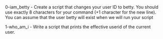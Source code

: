 0-iam_betty - Create a script that changes your user ID to betty. You should use exactly 8 characters for your command (+1 character for the new line). You can assume that the user betty will exist when we will run your script

1-who_am_i - Write a script that prints the effective userid of the current user.

